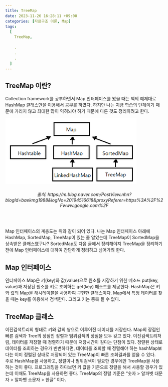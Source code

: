 ```yaml
---
title: TreeMap
date: 2023-11-26 16:28:11 +09:00
categories: [자료구조 이론, Map]
tags:
  [
    TreeMap,
    
    .
    .
    .
  ]
---
```






## TreeMap 이란?
         
<p>
	 Collection framework를 공부하면서 Map 인터페이스를 봤을 때는 책의 예제대로 HashMap 클래스만을 이용해서 공부를 하였다. 하지만 나는 지금 학습의 단계이기 때문에 가리지 않고 최대한 많이 익혀놔야 하기 때문에 다른 것도 정리하려고 한다.
   </p>     

<p align="left"><img src="/assets/img/favicons/A0EBA9_97EC8C.png"></p>

<h6 align="center">  출처: https://m.blog.naver.com/PostView.nhn?blogId=baekmg1988&logNo=20194516618&proxyReferer=https%3A%2F%2Fwww.google.com%2F </h6> <br>
<p> 
  Map 인터페이스의 계층도는 위와 같이 되어 있다. 나는 Map 인터페이스 아래에 HashMap, SortedMap, TreeMap이 있는 줄 알았는데 TreeMap이 SortedMap을 상속받은 클래스였구나? SortedMap도 다음 글에서 정리해야지
  TreeMap을 정리하기 전에 Map 인터페이스에 대하여 간단하게 정리하고 넘어가려 한다. </p>

## Map 인터페이스
 <p>  인터페이스 Map은 키(key)와 값(value)으로 원소를 저장하기 위한 메소드 put(key, value)과 저장된 원소를 키로 조회하는 get(key) 메소드를 제공한다. HashMap은 키와 값의 Map을 해시테이블을 사용하여 구현한 클래스이다.
      Map에서 특정 데이터를 찾을 때는 key를 이용해서 검색한다. 그리고 키는 중복 될 수 없다. </p>


## TreeMap 클래스
<p>   이진검색트리의 형태로 키와 값의 쌍으로 이루어진 데이터를 저장한다.
      Map의 장점인 빠른 검색과 Tree의 장점인 정렬과 범위검색의 장점을 모두 갖고 있다.
      이진검색트리처럼, 데이터를 저장할 때 정렬하기 때문에 저장시간이 길다는 단점이 있다.
      정렬된 상태로 데이터를 조회하는 경우가 빈번하다면, 데이터를 조회할 때 정렬해야 하는 hashMap보다는 이미 정렬된 상태로 저장되어 있는 TreeMap이 빠른 조회결과를 얻을 수 있다.<br>
      주로 HashMap을 사용하고, 정렬이나 범위검색이 필요한 경우에만 TreeMap을 사용하는 것이 좋다. 
      프로그래밍을 하다보면 키 값을 기준으로 정렬을 해서 사용할 경우가 있는데 이때도 TreeMap을 사용하면 좋다.
      TreeMap의 정렬 기준은 “숫자 > 알파벳 대문자 > 알파벳 소문자 > 한글” 이다. 
	  </p>